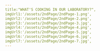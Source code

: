 ```yaml
---
title:"WHAT'S COOKING IN OUR LABORATORY?",
imgUrl1:'/assets/2ndPage/2ndPage-1.png',
imgUrl2:'/assets/2ndPage/2ndPage-2.png',
imgUrl3:'/assets/2ndPage/2ndPage-3.jpg',
imgUrl4:'/assets/2ndPage/2ndPage-4.png',
imgUrl5:'/assets/2ndPage/2ndPage-5.jpg',
imgUrl6:'/assets/2ndPage/2ndPage-6.jpg',
imgUrl7:'/assets/2ndPage/2ndPage-7.jpg',
---
```

